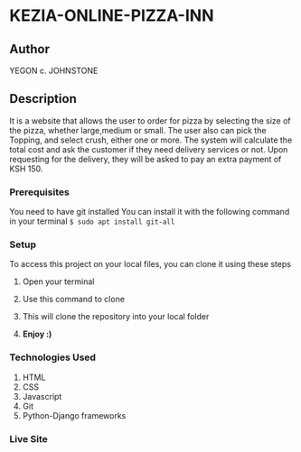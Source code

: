 # KEZIA-ONLINE-PIZZA-INN
## Author
YEGON c. JOHNSTONE
## Description
It is a website that allows the user to order for pizza by selecting the size of the pizza, whether large,medium or small. The user also can pick the Topping, and select crush, either one or more. The system will calculate the total cost and ask the customer if they need delivery services or not. Upon requesting for the delivery, they will be asked to pay an extra payment of  KSH 150.
### Prerequisites
You need to have git installed
You can install it with the following command in your terminal
`$ sudo apt install git-all`
### Setup
To access this project on your local files, you can clone it using these steps
1. Open your terminal
2. Use this command to clone

1. This will clone the repository into your local folder
1. __Enjoy :)__
### Technologies Used

1. HTML
2. CSS
3. Javascript
4. Git
5. Python-Django frameworks
### Live Site

